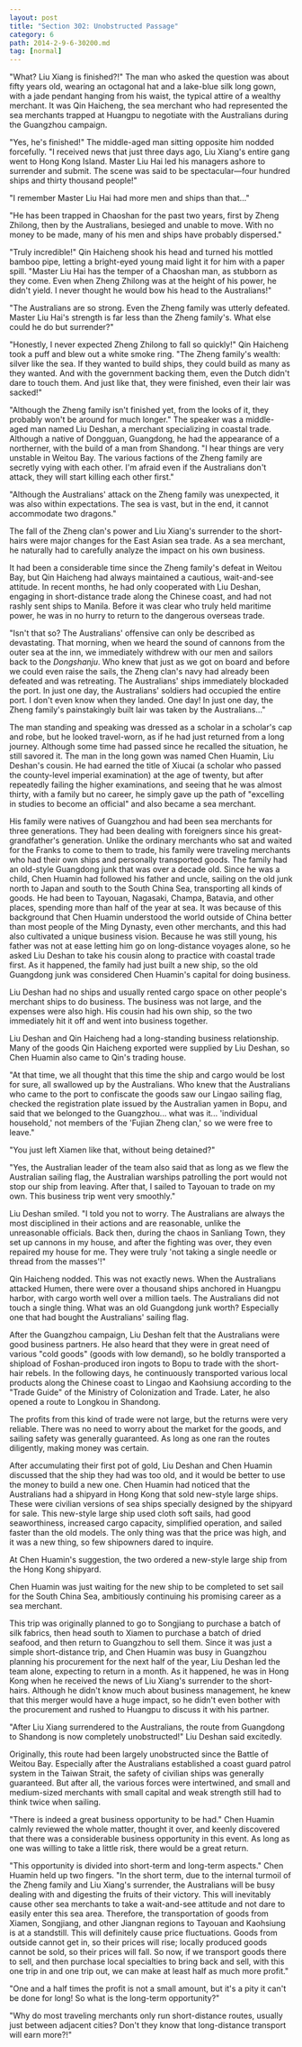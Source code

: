 ```yaml
---
layout: post
title: "Section 302: Unobstructed Passage"
category: 6
path: 2014-2-9-6-30200.md
tag: [normal]
---
```


"What? Liu Xiang is finished?!" The man who asked the question was about fifty years old, wearing an octagonal hat and a lake-blue silk long gown, with a jade pendant hanging from his waist, the typical attire of a wealthy merchant. It was Qin Haicheng, the sea merchant who had represented the sea merchants trapped at Huangpu to negotiate with the Australians during the Guangzhou campaign.

"Yes, he's finished!" The middle-aged man sitting opposite him nodded forcefully. "I received news that just three days ago, Liu Xiang's entire gang went to Hong Kong Island. Master Liu Hai led his managers ashore to surrender and submit. The scene was said to be spectacular—four hundred ships and thirty thousand people!"

"I remember Master Liu Hai had more men and ships than that..."

"He has been trapped in Chaoshan for the past two years, first by Zheng Zhilong, then by the Australians, besieged and unable to move. With no money to be made, many of his men and ships have probably dispersed."

"Truly incredible!" Qin Haicheng shook his head and turned his mottled bamboo pipe, letting a bright-eyed young maid light it for him with a paper spill. "Master Liu Hai has the temper of a Chaoshan man, as stubborn as they come. Even when Zheng Zhilong was at the height of his power, he didn't yield. I never thought he would bow his head to the Australians!"

"The Australians are so strong. Even the Zheng family was utterly defeated. Master Liu Hai's strength is far less than the Zheng family's. What else could he do but surrender?"

"Honestly, I never expected Zheng Zhilong to fall so quickly!" Qin Haicheng took a puff and blew out a white smoke ring. "The Zheng family's wealth: silver like the sea. If they wanted to build ships, they could build as many as they wanted. And with the government backing them, even the Dutch didn't dare to touch them. And just like that, they were finished, even their lair was sacked!"

"Although the Zheng family isn't finished yet, from the looks of it, they probably won't be around for much longer." The speaker was a middle-aged man named Liu Deshan, a merchant specializing in coastal trade. Although a native of Dongguan, Guangdong, he had the appearance of a northerner, with the build of a man from Shandong. "I hear things are very unstable in Weitou Bay. The various factions of the Zheng family are secretly vying with each other. I'm afraid even if the Australians don't attack, they will start killing each other first."

"Although the Australians' attack on the Zheng family was unexpected, it was also within expectations. The sea is vast, but in the end, it cannot accommodate two dragons."

The fall of the Zheng clan's power and Liu Xiang's surrender to the short-hairs were major changes for the East Asian sea trade. As a sea merchant, he naturally had to carefully analyze the impact on his own business.

It had been a considerable time since the Zheng family's defeat in Weitou Bay, but Qin Haicheng had always maintained a cautious, wait-and-see attitude. In recent months, he had only cooperated with Liu Deshan, engaging in short-distance trade along the Chinese coast, and had not rashly sent ships to Manila. Before it was clear who truly held maritime power, he was in no hurry to return to the dangerous overseas trade.

"Isn't that so? The Australians' offensive can only be described as devastating. That morning, when we heard the sound of cannons from the outer sea at the inn, we immediately withdrew with our men and sailors back to the *Dongshanju*. Who knew that just as we got on board and before we could even raise the sails, the Zheng clan's navy had already been defeated and was retreating. The Australians' ships immediately blockaded the port. In just one day, the Australians' soldiers had occupied the entire port. I don't even know when they landed. One day! In just one day, the Zheng family's painstakingly built lair was taken by the Australians..."

The man standing and speaking was dressed as a scholar in a scholar's cap and robe, but he looked travel-worn, as if he had just returned from a long journey. Although some time had passed since he recalled the situation, he still savored it. The man in the long gown was named Chen Huamin, Liu Deshan's cousin. He had earned the title of Xiucai (a scholar who passed the county-level imperial examination) at the age of twenty, but after repeatedly failing the higher examinations, and seeing that he was almost thirty, with a family but no career, he simply gave up the path of "excelling in studies to become an official" and also became a sea merchant.

His family were natives of Guangzhou and had been sea merchants for three generations. They had been dealing with foreigners since his great-grandfather's generation. Unlike the ordinary merchants who sat and waited for the Franks to come to them to trade, his family were traveling merchants who had their own ships and personally transported goods. The family had an old-style Guangdong junk that was over a decade old. Since he was a child, Chen Huamin had followed his father and uncle, sailing on the old junk north to Japan and south to the South China Sea, transporting all kinds of goods. He had been to Tayouan, Nagasaki, Champa, Batavia, and other places, spending more than half of the year at sea. It was because of this background that Chen Huamin understood the world outside of China better than most people of the Ming Dynasty, even other merchants, and this had also cultivated a unique business vision. Because he was still young, his father was not at ease letting him go on long-distance voyages alone, so he asked Liu Deshan to take his cousin along to practice with coastal trade first. As it happened, the family had just built a new ship, so the old Guangdong junk was considered Chen Huamin's capital for doing business.

Liu Deshan had no ships and usually rented cargo space on other people's merchant ships to do business. The business was not large, and the expenses were also high. His cousin had his own ship, so the two immediately hit it off and went into business together.

Liu Deshan and Qin Haicheng had a long-standing business relationship. Many of the goods Qin Haicheng exported were supplied by Liu Deshan, so Chen Huamin also came to Qin's trading house.

"At that time, we all thought that this time the ship and cargo would be lost for sure, all swallowed up by the Australians. Who knew that the Australians who came to the port to confiscate the goods saw our Lingao sailing flag, checked the registration plate issued by the Australian yamen in Bopu, and said that we belonged to the Guangzhou... what was it... 'individual household,' not members of the 'Fujian Zheng clan,' so we were free to leave."

"You just left Xiamen like that, without being detained?"

"Yes, the Australian leader of the team also said that as long as we flew the Australian sailing flag, the Australian warships patrolling the port would not stop our ship from leaving. After that, I sailed to Tayouan to trade on my own. This business trip went very smoothly."

Liu Deshan smiled. "I told you not to worry. The Australians are always the most disciplined in their actions and are reasonable, unlike the unreasonable officials. Back then, during the chaos in Sanliang Town, they set up cannons in my house, and after the fighting was over, they even repaired my house for me. They were truly 'not taking a single needle or thread from the masses'!"

Qin Haicheng nodded. This was not exactly news. When the Australians attacked Humen, there were over a thousand ships anchored in Huangpu harbor, with cargo worth well over a million taels. The Australians did not touch a single thing. What was an old Guangdong junk worth? Especially one that had bought the Australians' sailing flag.

After the Guangzhou campaign, Liu Deshan felt that the Australians were good business partners. He also heard that they were in great need of various "cold goods" (goods with low demand), so he boldly transported a shipload of Foshan-produced iron ingots to Bopu to trade with the short-hair rebels. In the following days, he continuously transported various local products along the Chinese coast to Lingao and Kaohsiung according to the "Trade Guide" of the Ministry of Colonization and Trade. Later, he also opened a route to Longkou in Shandong.

The profits from this kind of trade were not large, but the returns were very reliable. There was no need to worry about the market for the goods, and sailing safety was generally guaranteed. As long as one ran the routes diligently, making money was certain.

After accumulating their first pot of gold, Liu Deshan and Chen Huamin discussed that the ship they had was too old, and it would be better to use the money to build a new one. Chen Huamin had noticed that the Australians had a shipyard in Hong Kong that sold new-style large ships. These were civilian versions of sea ships specially designed by the shipyard for sale. This new-style large ship used cloth soft sails, had good seaworthiness, increased cargo capacity, simplified operation, and sailed faster than the old models. The only thing was that the price was high, and it was a new thing, so few shipowners dared to inquire.

At Chen Huamin's suggestion, the two ordered a new-style large ship from the Hong Kong shipyard.

Chen Huamin was just waiting for the new ship to be completed to set sail for the South China Sea, ambitiously continuing his promising career as a sea merchant.

This trip was originally planned to go to Songjiang to purchase a batch of silk fabrics, then head south to Xiamen to purchase a batch of dried seafood, and then return to Guangzhou to sell them. Since it was just a simple short-distance trip, and Chen Huamin was busy in Guangzhou planning his procurement for the next half of the year, Liu Deshan led the team alone, expecting to return in a month. As it happened, he was in Hong Kong when he received the news of Liu Xiang's surrender to the short-hairs. Although he didn't know much about business management, he knew that this merger would have a huge impact, so he didn't even bother with the procurement and rushed to Huangpu to discuss it with his partner.

"After Liu Xiang surrendered to the Australians, the route from Guangdong to Shandong is now completely unobstructed!" Liu Deshan said excitedly.

Originally, this route had been largely unobstructed since the Battle of Weitou Bay. Especially after the Australians established a coast guard patrol system in the Taiwan Strait, the safety of civilian ships was generally guaranteed. But after all, the various forces were intertwined, and small and medium-sized merchants with small capital and weak strength still had to think twice when sailing.

"There is indeed a great business opportunity to be had." Chen Huamin calmly reviewed the whole matter, thought it over, and keenly discovered that there was a considerable business opportunity in this event. As long as one was willing to take a little risk, there would be a great return.

"This opportunity is divided into short-term and long-term aspects." Chen Huamin held up two fingers. "In the short term, due to the internal turmoil of the Zheng family and Liu Xiang's surrender, the Australians will be busy dealing with and digesting the fruits of their victory. This will inevitably cause other sea merchants to take a wait-and-see attitude and not dare to easily enter this sea area. Therefore, the transportation of goods from Xiamen, Songjiang, and other Jiangnan regions to Tayouan and Kaohsiung is at a standstill. This will definitely cause price fluctuations. Goods from outside cannot get in, so their prices will rise; locally produced goods cannot be sold, so their prices will fall. So now, if we transport goods there to sell, and then purchase local specialties to bring back and sell, with this one trip in and one trip out, we can make at least half as much more profit."

"One and a half times the profit is not a small amount, but it's a pity it can't be done for long! So what is the long-term opportunity?"

"Why do most traveling merchants only run short-distance routes, usually just between adjacent cities? Don't they know that long-distance transport will earn more?!"